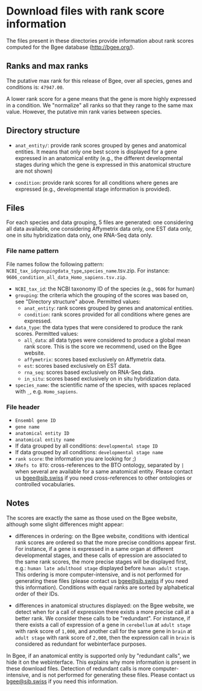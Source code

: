 # Download files with rank score information

The files present in these directories provide information about rank scores computed for the Bgee database (http://bgee.org/).

## Ranks and max ranks

The putative max rank for this release of Bgee, over all species, genes and conditions is: `47947.00`.

A lower rank score for a gene means that the gene is more highly expressed in a condition. We "normalize" all ranks so that they range to the same max value. However, the putative min rank varies between species.

## Directory structure

* `anat_entity/`: provide rank scores grouped by genes and anatomical entities. It means that only one best score is displayed for a gene expressed in an anatomical entity (e.g., the different developmental stages during which the gene is expressed in this anatomical structure are not shown)

* `condition`: provide rank scores for all conditions where genes are expressed (e.g., developmental stage information is provided).

## Files

For each species and data grouping, 5 files are generated: one considering all data available, one considering Affymetrix data only, one EST data only, one in situ hybridization data only, one RNA-Seq data only.

### File name pattern

File names follow the following pattern: `NCBI_tax_id`_`grouping`_`data_type`_`species_name`.tsv.zip. For instance: `9606_condition_all_data_Homo_sapiens.tsv.zip`.

* `NCBI_tax_id`: the NCBI taxonomy ID of the species (e.g., `9606` for human)
* `grouping`: the criteria which the grouping of the scores was based on, see "Directory structure" above. Permitted values: 
  * `anat_entity`: rank scores grouped by genes and anatomical entities.
  * `condition`: rank scores provided for all conditions where genes are expressed.
* `data_type`: the data types that were considered to produce the rank scores. Permitted values: 
  * `all_data`: all data types were considered to produce a global mean rank score. This is the score we recommend, used on the Bgee website. 
  * `affymetrix`: scores based exclusively on Affymetrix data.
  * `est`: scores based exclusively on EST data.
  * `rna_seq`: scores based exclusively on RNA-Seq data.
  * `in_situ`: scores based exclusively on in situ hybridization data.
* `species_name`: the scientific name of the species, with spaces replaced with `_`, e.g. `Homo_sapiens`.

### File header

* `Ensembl gene ID`
* `gene name`
* `anatomical entity ID`
* `anatomical entity name`
* If data grouped by all conditions: `developmental stage ID`
* If data grouped by all conditions: `developmental stage name`
* `rank score`: the information you are looking for ;)
* `XRefs to BTO`: cross-references to the BTO ontology, separated by `|` when several are available for a same anatomical entity. Please contact us <bgee@sib.swiss> if you need cross-references to other ontologies or controlled vocabularies. 

## Notes
 The scores are exactly the same as those used on the Bgee website, although some slight differences might appear: 

* differences in ordering: on the Bgee website, conditions with identical rank scores are ordered so that the more precise conditions appear first. For instance, if a gene is expressed in a same organ at different developmental stages, and these calls of epression are associated to the same rank scores, the more precise stages will be displayed first, e.g.: `human late adulthood stage` displayed before `human adult stage`. This ordering is more computer-intensive, and is not performed for generating these files (please contact us <bgee@sib.swiss> if you need this information). Conditions with equal ranks are sorted by alphabetical order of their IDs. 

* differences in anatomical structures displayed: on the Bgee website, we detect when for a call of expression there exists a more precise call at a better rank. We consider these calls to be "redundant". For instance, if there exists a call of expression of a gene in `cerebellum` at `adult stage` with rank score of `1,000`, and another call for the same gene in `brain` at `adult stage` with rank score of `2,000`, then the expression call in `brain` is considered as redundant for webinterface purposes. 

In Bgee, if an anatomical entity is supported only by "redundant calls", we hide it on the webinterface. This explains why more information is present in these download files. Detection of redundant calls is more computer-intensive, and is not performed for generating these files. Please contact us <bgee@sib.swiss> if you need this information. 
